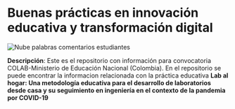 # Buenas prácticas en innovación educativa y transformación digital

![Nube palabras comentarios estudiantes](https://user-images.githubusercontent.com/11606241/129555107-a37e3b79-df4a-4057-8eae-d8aa0dd6e155.png)

**Descripción**: Este es el repositorio con información para convocatoria COLAB-Ministerio de Educación Nacional (Colombia). En el repositorio se puede encontrar la informacion relacionada con la práctica educativa **Lab al hogar: Una metodología educativa para el desarrollo de laboratorios desde casa y su seguimiento en ingeniería en el contexto de la pandemia por COVID-19**

